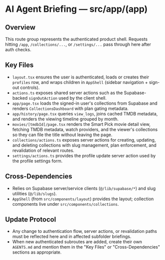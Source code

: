 # AI Agent Briefing — src/app/(app)

## Overview
This route group represents the authenticated product shell. Requests hitting `/app`, `/collections/...`, or `/settings/...` pass through here after auth checks.

## Key Files
- `layout.tsx` ensures the user is authenticated, loads or creates their `profiles` row, and wraps children in `AppShell` (sidebar navigation + sign-out controls).
- `actions.ts` exposes shared server actions such as the Supabase-backed `signOutAction` used by the client shell.
- `app/page.tsx` loads the signed-in user's collections from Supabase and renders `CollectionsDashboard` with plan gating metadata.
- `app/history/page.tsx` queries `view_logs`, joins cached TMDB metadata, and renders the viewing timeline grouped by month.
- `movies/[tmdbId]/page.tsx` renders the Smart Pick movie detail view, fetching TMDB metadata, watch providers, and the viewer's collections so they can file the title without leaving the page.
- `collections/actions.ts` exposes server actions for creating, updating, and deleting collections with slug management, plan enforcement, and revalidation of relevant routes.
- `settings/actions.ts` provides the profile update server action used by the profile settings form.

## Cross-Dependencies
- Relies on Supabase server/service clients (`@/lib/supabase/*`) and slug utilities (`@/lib/slugs`).
- `AppShell` (from `src/components/layout`) provides the layout; collection components live under `src/components/collections`.

## Update Protocol
- Any change to authentication flow, server actions, or revalidation paths must be reflected here and in affected subfolder briefings.
- When new authenticated subroutes are added, create their own `AGENTS.md` and mention them in the "Key Files" or "Cross-Dependencies" sections as appropriate.
